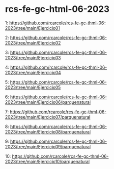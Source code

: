 # rcs-fe-gc-html-06-2023

1:
https://github.com/rcarcole/rcs-fe-gc-thml-06-2023/tree/main/Ejercicio01

2:
https://github.com/rcarcole/rcs-fe-gc-thml-06-2023/tree/main/Ejercicio02


3:
https://github.com/rcarcole/rcs-fe-gc-thml-06-2023/tree/main/Ejercicio03


4:
https://github.com/rcarcole/rcs-fe-gc-thml-06-2023/tree/main/Ejercicio04


5:
https://github.com/rcarcole/rcs-fe-gc-thml-06-2023/tree/main/Ejercicio05


6:
https://github.com/rcarcole/rcs-fe-gc-thml-06-2023/tree/main/Ejercicio06/parquenatural


7:
https://github.com/rcarcole/rcs-fe-gc-thml-06-2023/tree/main/Ejercicio07/parquenatural


8:
https://github.com/rcarcole/rcs-fe-gc-thml-06-2023/tree/main/Ejercicio08/parquenatural


9:
https://github.com/rcarcole/rcs-fe-gc-thml-06-2023/tree/main/Ejercicio09/parquenatural


10:
https://github.com/rcarcole/rcs-fe-gc-thml-06-2023/tree/main/Ejercicio10/parquenatural
